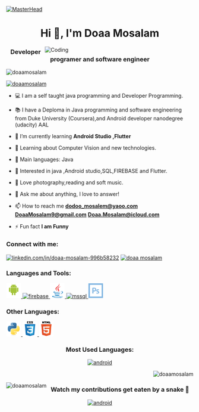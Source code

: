 [![MasterHead](https://1.bp.blogspot.com/-7A4WynwLsMw/XbBpCXG8fHI/AAAAAAAAMt4/uOa1bpLskYgrwGbllhSu2SDj_Mig8SXJQCLcBGAsYHQ/s1600/2000_600px.gif)](http://doaamosalam.io)



<h1 align="center">Hi 👋, I'm Doaa Mosalam</h1>
<img align="right" alt="Coding" width="400" src="https://res.cloudinary.com/practicaldev/image/fetch/s--2bZIjPGC--/c_limit%2Cf_auto%2Cfl_progressive%2Cq_66%2Cw_880/https://dev-to-uploads.s3.amazonaws.com/i/d4tvukbt5mra37cvwklk.gif">
<h3 align="center"> Developer programer and software engineer </h3>


<p align="left"> <img src="https://komarev.com/ghpvc/?username=doaamosalam&label=Profile%20views&color=0e75b6&style=flat" alt="doaamosalam" /> </p>

<p align="left"> <a href="https://twitter.com/doaamosalam" target="blank"><img src="https://img.shields.io/twitter/follow/doaamosalam?logo=twitter&style=for-the-badge" alt="doaamosalam" /></a> </p>

- 💻 I am a self taught  java programming and Developer Programming. 

- 📚 I have a Deploma in Java programming and software engineering from Duke University (Coursera),and 
Android developer nanodegree (udacity) AAL

- 🌱 I’m currently learning **Android Studio ,Flutter**

- 🌱 Learning about Computer Vision and new technologies. 

- 🌟 Main languages: Java 

- 💖 Interested in java ,Android studio,SQL,FIREBASE and Flutter. 

- 🎵 Love photography,reading and soft music. 

- 💬 Ask me about anything, I love to answer!

- 📫 How to reach me **dodoo_mosalem@yaoo.com** 
                     **DoaaMosalam9@gmail.com**
                     **Doaa.Mosalam@icloud.com**
- ⚡ Fun fact **I am Funny**

<h3 align="left">Connect with me:</h3>
<p align="left">

<a href="https://linkedin.com/in/linkedin.com/in/doaa-mosalam-996b58232" target="blank"><img align="center" src="https://raw.githubusercontent.com/rahuldkjain/github-profile-readme-generator/master/src/images/icons/Social/linked-in-alt.svg" alt="linkedin.com/in/doaa-mosalam-996b58232" height="30" width="40" /></a>
<a href="https://stackoverflow.com/users/17068094/doaa-mosalam" target="blank"><img align="center" src="https://raw.githubusercontent.com/rahuldkjain/github-profile-readme-generator/master/src/images/icons/Social/stack-overflow.svg" alt="doaa mosalam" height="30" width="40" /></a>
</p>

<h3 align="left">Languages and Tools:</h3>
<p align="left"> <a href="https://developer.android.com" target="_blank" rel="noreferrer"> <img src="https://raw.githubusercontent.com/devicons/devicon/master/icons/android/android-original-wordmark.svg" alt="android" width="40" height="40"/> </a> <a href="https://firebase.google.com/" target="_blank" rel="noreferrer"> <img src="https://www.vectorlogo.zone/logos/firebase/firebase-icon.svg" alt="firebase" width="40" height="40"/> </a> <a href="https://www.java.com" target="_blank" rel="noreferrer"> <img src="https://raw.githubusercontent.com/devicons/devicon/master/icons/java/java-original.svg" alt="java" width="40" height="40"/> </a> <a href="https://www.microsoft.com/en-us/sql-server" target="_blank" rel="noreferrer"> <img src="https://www.svgrepo.com/show/303229/microsoft-sql-server-logo.svg" alt="mssql" width="40" height="40"/> </a> <a href="https://www.photoshop.com/en" target="_blank" rel="noreferrer"> <img src="https://raw.githubusercontent.com/devicons/devicon/master/icons/photoshop/photoshop-line.svg" alt="photoshop" width="40" height="40"/> </a> </p>

<h3 background="#DEB6AB" align="left"> Other Languages:</h3>

  
<a href="https://www.python.org" target="_blank" rel="noreferrer"> 
<img src="https://raw.githubusercontent.com/devicons/devicon/master/icons/python/python-original.svg" alt="python" width="40" height="40"/> </a><a href="https://www.w3schools.com/css/" target="_blank" rel="noreferrer"> <img src="https://raw.githubusercontent.com/devicons/devicon/master/icons/css3/css3-original-wordmark.svg" alt="css3" width="40" height="40"/>
</a> <a href="https://www.w3.org/html/" target="_blank" rel="noreferrer"> <img src="https://raw.githubusercontent.com/devicons/devicon/master/icons/html5/html5-original-wordmark.svg" alt="html5" width="40" height="40"/> </a></a> </a>

<h3 background="#DEB6AB" align="center"> Most Used Languages:</h3>
<p align="center"> <a href="https://developer.android.com" target="_blank" rel="noreferrer"> <img src="https://camo.githubusercontent.com/6b3d8cc766da3b83b4ff2a7f0c07aedcff854dfe7fbfc3cb58776176c3ab02ed/68747470733a2f2f6769746875622d726561646d652d73746174732e76657263656c2e6170702f6170692f746f702d6c616e67733f757365726e616d653d7269736861766368616e64612673686f775f69636f6e733d74727565266c6f63616c653d656e266c61796f75743d636f6d70616374267468656d653d746f6b796f6e69676874" alt="android" width="1500" height="200"/> </a>
</p>
<p>&nbsp;<img align="right" src="https://github-readme-stats.vercel.app/api?username=doaamosalam&show_icons=true&locale=en" alt="doaamosalam" /></p>

<p><img align="left" src="https://github-readme-streak-stats.herokuapp.com/?user=doaamosalam&" alt="doaamosalam" /></p>
<h3 background="#DEB6AB" align="center"> Watch my contributions get eaten by a snake 🐍 </h3>
<p align="center"> <a href="https://developer.android.com" target="_blank" rel="noreferrer"> <img src="https://github.com/tanyarajhans/Actions/blob/output/github-contribution-grid-snake.svg" alt="android" width="2000" height="100"/> </a>
